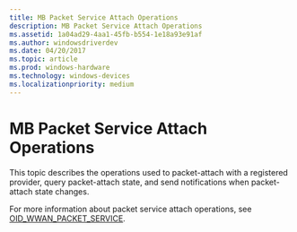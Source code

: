 ```yaml
---
title: MB Packet Service Attach Operations
description: MB Packet Service Attach Operations
ms.assetid: 1a04ad29-4aa1-45fb-b554-1e18a93e91af
ms.author: windowsdriverdev
ms.date: 04/20/2017
ms.topic: article
ms.prod: windows-hardware
ms.technology: windows-devices
ms.localizationpriority: medium
---
```


# MB Packet Service Attach Operations


This topic describes the operations used to packet-attach with a registered provider, query packet-attach state, and send notifications when packet-attach state changes.

For more information about packet service attach operations, see [OID\_WWAN\_PACKET\_SERVICE](https://msdn.microsoft.com/library/windows/hardware/ff569827).

 

 





